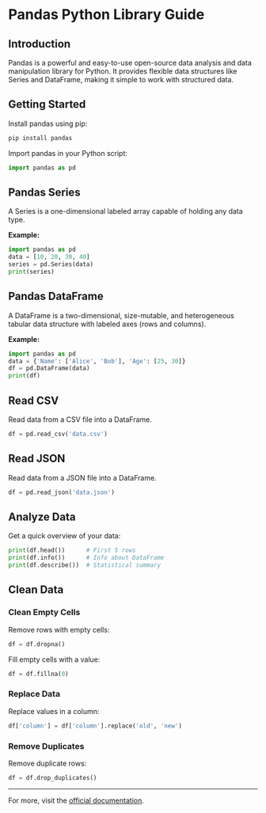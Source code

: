 
# Pandas Python Library Guide

## Introduction

Pandas is a powerful and easy-to-use open-source data analysis and data manipulation library for Python. It provides flexible data structures like Series and DataFrame, making it simple to work with structured data.

## Getting Started

Install pandas using pip:

```bash
pip install pandas
```

Import pandas in your Python script:

```python
import pandas as pd
```

## Pandas Series

A Series is a one-dimensional labeled array capable of holding any data type.

**Example:**

```python
import pandas as pd
data = [10, 20, 30, 40]
series = pd.Series(data)
print(series)
```

## Pandas DataFrame

A DataFrame is a two-dimensional, size-mutable, and heterogeneous tabular data structure with labeled axes (rows and columns).

**Example:**

```python
import pandas as pd
data = {'Name': ['Alice', 'Bob'], 'Age': [25, 30]}
df = pd.DataFrame(data)
print(df)
```

## Read CSV

Read data from a CSV file into a DataFrame.

```python
df = pd.read_csv('data.csv')
```

## Read JSON

Read data from a JSON file into a DataFrame.

```python
df = pd.read_json('data.json')
```

## Analyze Data

Get a quick overview of your data:

```python
print(df.head())      # First 5 rows
print(df.info())      # Info about DataFrame
print(df.describe())  # Statistical summary
```

## Clean Data

### Clean Empty Cells

Remove rows with empty cells:

```python
df = df.dropna()
```

Fill empty cells with a value:

```python
df = df.fillna(0)
```

### Replace Data

Replace values in a column:

```python
df['column'] = df['column'].replace('old', 'new')
```

### Remove Duplicates

Remove duplicate rows:

```python
df = df.drop_duplicates()
```

---

For more, visit the [official documentation](https://pandas.pydata.org/).
